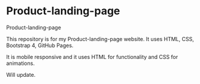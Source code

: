 # Product-landing-page

Product-landing-page

This repository is for my Product-landing-page website. It uses HTML, CSS, Bootstrap 4, GitHub Pages.

It is mobile responsive and it uses HTML for functionality and CSS for animations.

Will update.
